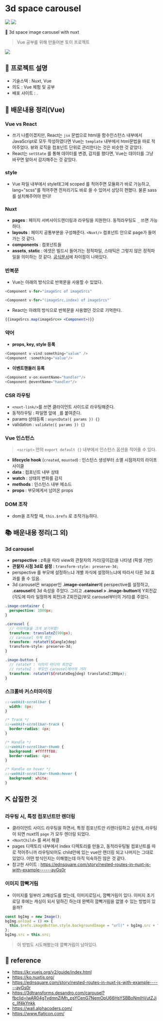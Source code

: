 # 3d space carousel

![](https://img.shields.io/badge/-Vue-4FC08D?&logo=Vue.js&logoColor=white)
![](https://img.shields.io/badge/-Nuxt-00C58E?&logo=Nuxt.js&logoColor=white)

🌌 3d space image carousel with nuxt

> Vue 공부를 위해 만들어본 토이 프로젝트

![](./images/preview-raw.gif)

## 📝 프로젝트 설명

- 기술스택 : Nuxt, Vue
- 의도 : Vue 체험 및 공부
- 배포 사이트 : .

## 📙 배운내용 정리(Vue)

### Vue vs React

- 쓰기 나름이겠지만, React는 `jsx` 문법으로 html을 함수인스턴스 내부에서 JavaScript로 모두 작성하였다면 Vue는 `template` 내부에서 html문법을 따로 적어주었다. 뷰와 로직을 컴포넌트 단위로 관리한다는 것은 비슷한 것 같았다.
- React는 `setState` 를 통해 데이터를 변경, 감지를 했다면, Vue는 데이터를 그냥 바꾸면 알아서 감지해주는 것 같았다.

### style

- Vue 파일 내부에서 style태그에 scoped 를 적어주면 모듈화가 바로 가능하고, lang="scss"를 적어주면 전처리기도 바로 쓸 수 있어서 상당히 편했다. 물론 sass를 설치해주어야 한다!

### Nuxt

- **pages** : 페이지 서버사이드렌더링과 라우팅을 지원한다. 동적라우팅도 `_` 쓰면 가능하다.
- **layouts** : 페이지 공통부분을 구성해준다. `<Nuxt/>` 컴포넌트 안으로 page가 들어가는 것 같다.
- **components** : 컴포넌트들
- **assets**, **static** : 에셋은 빌드시 들어가는 정적파일, 스태틱은 그렇지 않은 정적파일을 의미하는 것 같다. [공식문서](https://ko.nuxtjs.org/guide/assets/)에 차이점이 나와있다.

### 반복문

- Vue는 아래의 방식으로 반복문을 사용할 수 있었다.

```js
<Component v-for="imageSrc of imageSrcs"
```

```js
<Component v-for="(imageSrc,index) of imageSrcs"`
```

- React는 아래의 방식으로 반복문을 사용했던 것으로 기억한다.

```jsx
{{imageSrcs.map(imageSrc=> <Component>)}}
```

### 약어

- **props, key, style 등록**

```js
<Component v-vind:something="value" />
<Component :something="value"/>
```

- **이벤트핸들러 등록**

```js
<Component v-on:eventName="handler"/>
<Component @eventName="handler"/>
```

### CSR 라우팅

- `<nuxt-link/>`를 쓰면 클라이언트 사이드로 라우팅해준다.
- 동적라우팅 : 파일명 앞에 `_`를 붙여준다.
- params 상태등록 : `asyncData({ params }) {}`
- validation : `validate({ params }) {}`

### Vue 인스턴스

> `<script>` 안의 `export default {}` 내부에서 인스턴스 옵션을 적어줄 수 있다.

- **lifecycle hook** (`created`, `mounted`) : 인스턴스 생성부터 소멸 시점까지의 라이프사이클
- **data** : 컴포넌트 내부 상태
- **watch** : 상태의 변화를 감지
- **methods** : 인스턴스 내부 메소드
- **props** : 부모에게서 넘어온 props

### DOM 조작

- dom을 조작할 때, `this.$refs` 로 조작가능하다.

## 📚 배운내용 정리(그 외)

### 3d carousel

- **perspective** : z축을 따라 view와 관찰자의 거리(깊이감)을 나타냄 (픽셀 기반)
- **관찰자 시점 3d로 설정** : `transform-style: preserve-3d;`
- perspective 를 부모에 설정하느냐 개별 자식에 설정하느냐에 따라서 다른 3d 효과를 줄 수 있음.
- 3d carousel은 wrapper인 **.image-container**에 perspective를 설정하고, **.carousel**에 3d 속성을 주었다. 그리고 **.carousel > .image-button**에 Y회전값(각도에 따라 일정하게 회전)과 Z회전값(부모 carousel부터의 거리)를 주었다.

```scss
.image-container {
  perspective: 1000px;
}

.carousel {
  // 이미지들을 크게 보기위함!
  transform: translateZ(900px);
  // carousel 자체 회전
  transform: rotateY(${angle}deg)
  transform-style: preserve-3d;
}

.image-button {
  // rotateY : 이미지 마다의 회전값
  // rotateZ : 부모인 carousel에서의 거리
  transform: rotateY(${rotateDeg}deg) translateZ(288px);
}
```

### 스크롤바 커스터마이징

```css
::-webkit-scrollbar {
  width: 8px;
}

/* Track */
::-webkit-scrollbar-track {
  border-radius: 4px;
}

/* Handle */
::-webkit-scrollbar-thumb {
  background: #ffffff88;
  border-radius: 4px;
}

/* Handle on hover */
::-webkit-scrollbar-thumb:hover {
  background: white;
}
```

## ⛏️ 삽질한 것

### 라우팅 시, 특정 컴포넌트만 렌더링

- 클라이언트 사이드 라우팅을 하면서, 특정 컴포넌트만 리렌더링하고 싶은데, 라우팅이 되면 nuxt의 `page` 가 모두 렌더링 되었다.
- `<NuxtChild>` 를 써서 해결
- pages 디렉토리 내부에서 index 디렉토리를 만들고, 동적라우팅될 컴포넌트를 따로 적어주니까 라우팅되어도 child안에 있는 vue만 렌더링 되고 나머지는 그대로 있었다. 어떤 방식인지는 이해했는데 아직 익숙하진 않은 것 같다.
- 참고한 사이트 : https://ednsquare.com/story/nested-routes-in-nuxt-js-with-example------ayGs0r

### 이미지 깜빡거림

- 이미지를 일부러 고해상도를 썼는데, 이미지로딩시, 깜빡거림이 있다. 이미지 초기로딩 후에는 캐싱이 되서 덜하긴 하는데 완벽히 깜빡거림을 없앨 수 있는 방법이 있을까?

```ts
const bgImg = new Image();
bgImg.onload = () => {
  this.$refs.imageButton.style.backgroundImage = "url(" + bgImg.src + ")";
};
bgImg.src = this.src;
```

> 이 방법도 시도해봤는데 깜빡거림이 남아있다.

## 🔗 reference

- https://kr.vuejs.org/v2/guide/index.html
- https://ko.nuxtjs.org/
- https://ednsquare.com/story/nested-routes-in-nuxt-js-with-example------ayGs0r
- https://3dtransforms.desandro.com/carousel?fbclid=IwAR04gTvdmnZjMh_psYCenG7NemOpU66HsYSBBoNmIhVutZJic_Ilf4kYnkk
- https://wall.alphacoders.com/
- https://www.flaticon.com/
